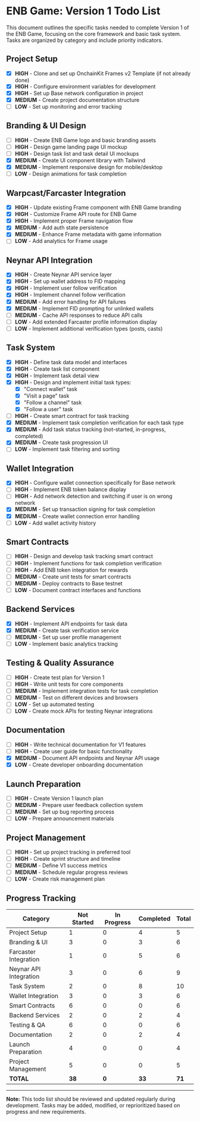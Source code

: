 # ENB Game: Version 1 Todo List

This document outlines the specific tasks needed to complete Version 1 of the ENB Game, focusing on the core framework and basic task system. Tasks are organized by category and include priority indicators.

## Project Setup

- [x] **HIGH** - Clone and set up OnchainKit Frames v2 Template (if not already done)
- [x] **HIGH** - Configure environment variables for development
- [x] **HIGH** - Set up Base network configuration in project
- [x] **MEDIUM** - Create project documentation structure
- [ ] **LOW** - Set up monitoring and error tracking

## Branding & UI Design

- [ ] **HIGH** - Create ENB Game logo and basic branding assets
- [ ] **HIGH** - Design game landing page UI mockup
- [ ] **HIGH** - Design task list and task detail UI mockups
- [x] **MEDIUM** - Create UI component library with Tailwind
- [x] **MEDIUM** - Implement responsive design for mobile/desktop
- [ ] **LOW** - Design animations for task completion

## Warpcast/Farcaster Integration

- [x] **HIGH** - Update existing Frame component with ENB Game branding
- [x] **HIGH** - Customize Frame API route for ENB Game
- [x] **HIGH** - Implement proper Frame navigation flow
- [x] **MEDIUM** - Add auth state persistence
- [x] **MEDIUM** - Enhance Frame metadata with game information
- [ ] **LOW** - Add analytics for Frame usage

## Neynar API Integration

- [x] **HIGH** - Create Neynar API service layer
- [x] **HIGH** - Set up wallet address to FID mapping
- [x] **HIGH** - Implement user follow verification
- [x] **HIGH** - Implement channel follow verification
- [x] **MEDIUM** - Add error handling for API failures
- [x] **MEDIUM** - Implement FID prompting for unlinked wallets
- [ ] **MEDIUM** - Cache API responses to reduce API calls
- [ ] **LOW** - Add extended Farcaster profile information display
- [ ] **LOW** - Implement additional verification types (posts, casts)

## Task System

- [x] **HIGH** - Define task data model and interfaces
- [x] **HIGH** - Create task list component
- [x] **HIGH** - Implement task detail view
- [x] **HIGH** - Design and implement initial task types:
  - [x] "Connect wallet" task
  - [x] "Visit a page" task
  - [x] "Follow a channel" task
  - [x] "Follow a user" task
- [ ] **HIGH** - Create smart contract for task tracking
- [x] **MEDIUM** - Implement task completion verification for each task type
- [x] **MEDIUM** - Add task status tracking (not-started, in-progress, completed)
- [x] **MEDIUM** - Create task progression UI
- [ ] **LOW** - Implement task filtering and sorting

## Wallet Integration

- [x] **HIGH** - Configure wallet connection specifically for Base network
- [ ] **HIGH** - Implement ENB token balance display
- [ ] **HIGH** - Add network detection and switching if user is on wrong network
- [x] **MEDIUM** - Set up transaction signing for task completion
- [x] **MEDIUM** - Create wallet connection error handling
- [ ] **LOW** - Add wallet activity history

## Smart Contracts

- [ ] **HIGH** - Design and develop task tracking smart contract
- [ ] **HIGH** - Implement functions for task completion verification
- [ ] **HIGH** - Add ENB token integration for rewards
- [ ] **MEDIUM** - Create unit tests for smart contracts
- [ ] **MEDIUM** - Deploy contracts to Base testnet
- [ ] **LOW** - Document contract interfaces and functions

## Backend Services

- [x] **HIGH** - Implement API endpoints for task data
- [x] **MEDIUM** - Create task verification service
- [ ] **MEDIUM** - Set up user profile management
- [ ] **LOW** - Implement basic analytics tracking

## Testing & Quality Assurance

- [ ] **HIGH** - Create test plan for Version 1
- [ ] **HIGH** - Write unit tests for core components
- [ ] **MEDIUM** - Implement integration tests for task completion
- [ ] **MEDIUM** - Test on different devices and browsers
- [ ] **LOW** - Set up automated testing
- [ ] **LOW** - Create mock APIs for testing Neynar integrations

## Documentation

- [ ] **HIGH** - Write technical documentation for V1 features
- [ ] **HIGH** - Create user guide for basic functionality
- [x] **MEDIUM** - Document API endpoints and Neynar API usage
- [x] **LOW** - Create developer onboarding documentation

## Launch Preparation

- [ ] **HIGH** - Create Version 1 launch plan
- [ ] **MEDIUM** - Prepare user feedback collection system
- [ ] **MEDIUM** - Set up bug reporting process
- [ ] **LOW** - Prepare announcement materials

## Project Management

- [ ] **HIGH** - Set up project tracking in preferred tool
- [ ] **HIGH** - Create sprint structure and timeline
- [ ] **MEDIUM** - Define V1 success metrics
- [ ] **MEDIUM** - Schedule regular progress reviews
- [ ] **LOW** - Create risk management plan

## Progress Tracking

| Category               | Not Started | In Progress | Completed | Total  |
| ---------------------- | ----------- | ----------- | --------- | ------ |
| Project Setup          | 1           | 0           | 4         | 5      |
| Branding & UI          | 3           | 0           | 3         | 6      |
| Farcaster Integration  | 1           | 0           | 5         | 6      |
| Neynar API Integration | 3           | 0           | 6         | 9      |
| Task System            | 2           | 0           | 8         | 10     |
| Wallet Integration     | 3           | 0           | 3         | 6      |
| Smart Contracts        | 6           | 0           | 0         | 6      |
| Backend Services       | 2           | 0           | 2         | 4      |
| Testing & QA           | 6           | 0           | 0         | 6      |
| Documentation          | 2           | 0           | 2         | 4      |
| Launch Preparation     | 4           | 0           | 0         | 4      |
| Project Management     | 5           | 0           | 0         | 5      |
| **TOTAL**              | **38**      | **0**       | **33**    | **71** |

---

**Note:** This todo list should be reviewed and updated regularly during development. Tasks may be added, modified, or reprioritized based on progress and new requirements.
